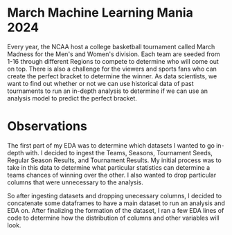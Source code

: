 # March Machine Learning Mania 2024

Every year, the NCAA host a college basketball tournament called March Madness for the Men's and Women's division. Each team are seeded from 1-16 through different Regions to compete to determine who will come out on top. There is also a challenge for the viewers and sports fans who can create the perfect bracket to determine the winner. As data scientists, we want to find out whether or not we can use historical data of past tournaments to run an in-depth analysis to determine if we can use an analysis model to predict the perfect bracket.

# Observations

The first part of my EDA was to determine which datasets I wanted to go in-depth with. I decided to ingest the Teams, Seasons, Tournament Seeds, Regular Season Results, and Tournament Results. My initial process was to take in this data to determine what particular statistics can determine a teams chances of winning over the other. I also wanted to drop particular columns that were unnecessary to the analysis.

So after ingesting datasets and dropping unecessary columns, I decided to concatenate some dataframes to have a main dataset to run an analysis and EDA on. After finalizing the formation of the dataset, I ran a few EDA lines of code to determine how the distribution of columns and other variables will look.